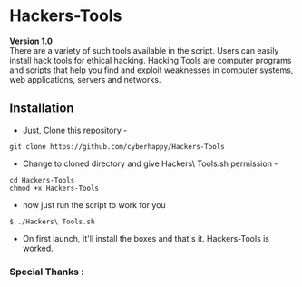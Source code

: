 # Hackers-Tools

**Version 1.0** <br />
There are a variety of such tools available in the script. Users can easily install hack tools for ethical hacking.
Hacking Tools are computer programs and scripts that help you find and exploit weaknesses in computer systems, web applications, servers and networks.
## Installation

- Just, Clone this repository -
<pre><code>git clone https://github.com/cyberhappy/Hackers-Tools
</code></pre>
- Change to cloned directory and give Hackers\ Tools.sh permission -
<pre><code>cd Hackers-Tools
chmod +x Hackers-Tools
</code></pre>
- now just run the script to work for you
<pre><code>$ ./Hackers\ Tools.sh
</code></pre>
- On first launch, It'll install the boxes and that's it. Hackers-Tools is worked.
### Special Thanks :

